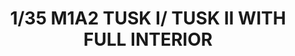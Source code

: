 ---
layout: product
title: "1/35 M1A2 TUSK I/ TUSK II WITH FULL INTERIOR"
price: "7300" 
desc: "Maketa"
img_path: "/assets/img/RFM5026.jpg"
brand: "N/A"
available: false
special_offer: false
new: false
soon: false
cat: "010000"
subcat: "0010800"
subsubcat: "0N/A"
sifra: "RFM5026"
---